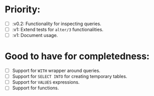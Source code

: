 # Priority:
 * [ ] :v0.2: Functionality for inspecting queries.
 * [ ] :v1: Extend tests for `alter/3` functionalities.
 * [ ] :v1: Document usage.

# Good to have for completedness:
 * [ ] Support for `WITH` wrapper around queries.
 * [ ] Support for `SELECT INTO` for creating temporary tables.
 * [ ] Support for `VALUES` expressions.
 * [ ] Support for functions.
